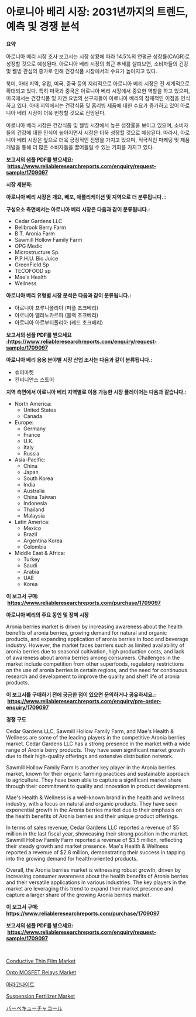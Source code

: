 <p><h1>아로니아 베리 시장: 2031년까지의 트렌드, 예측 및 경쟁 분석</h1></p><p><strong>요약</strong></p>
<p><p>아로니아 베리 시장 조사 보고서는 시장 상황에 따라 14.5%의 연평균 성장률(CAGR)로 성장할 것으로 예상된다. 아로니아 베리 시장의 최근 추세를 살펴보면, 소비자들의 건강 및 웰빙 관심의 증가로 인해 건강식품 시장에서의 수요가 높아지고 있다.</p><p>북미, 아태 지역, 유럽, 미국, 중국 등의 지리적으로 아로니아 베리 시장은 전 세계적으로 확대되고 있다. 특히 미국과 중국은 아로니아 베리 시장에서 중요한 역할을 하고 있으며, 미국에서는 건강식품 및 자연 요법의 선구자들이 아로니아 베리의 잠재적인 이점을 인식하고 있다. 아태 지역에서는 건강식품 및 홈리빙 제품에 대한 수요가 증가하고 있어 아로니아 베리 시장이 더욱 번창할 것으로 전망된다.</p><p>아로니아 베리 시장은 건강식품 및 웰빙 시장에서 높은 성장률을 보이고 있으며, 소비자들의 건강에 대한 인식이 높아지면서 시장은 더욱 성장할 것으로 예상된다. 따라서, 아로니아 베리 시장은 앞으로 더욱 긍정적인 전망을 가지고 있으며, 적극적인 마케팅 및 제품 개발을 통해 더 많은 소비자들을 끌어들일 수 있는 기회를 가지고 있다.</p></p>
<p><strong>보고서의 샘플 PDF를 받으세요: &nbsp;<a href="https://www.reliableresearchreports.com/enquiry/request-sample/1709097">https://www.reliableresearchreports.com/enquiry/request-sample/1709097</a></strong></p>
<p><strong>시장 세분화:</strong></p>
<p><strong> 아로니아 베리 시장은 개요, 배포, 애플리케이션 및 지역으로 더 분류됩니다. :</strong></p>
<p><strong>구성요소 측면에서는 아로니아 베리 시장은 다음과 같이 분류됩니다.:</strong></p>
<p><ul><li>Cedar Gardens LLC</li><li>Bellbrook Berry Farm</li><li>B.T. Aronia Farm</li><li>Sawmill Hollow Family Farm</li><li>OPG Medic</li><li>Microstructure Sp.</li><li>P.P.H.U. Bio Juice</li><li>GreenField Sp</li><li>TECOFOOD sp</li><li>Mae's Health</li><li>Wellness</li></ul></p>
<p><strong> 아로니아 베리 유형별 시장 분석은 다음과 같이 분류됩니다.:</strong></p>
<p><ul><li>아로니아 프루니폴리아 (퍼플 초크베리)</li><li>아로니아 멜라노카르파 (블랙 초크베리)</li><li>아로니아 아르부티폴리아 (레드 초크베리)</li></ul></p>
<p><strong>보고서의 샘플 PDF를 받으세요 :<a href="https://www.reliableresearchreports.com/enquiry/request-sample/1709097">https://www.reliableresearchreports.com/enquiry/request-sample/1709097</a></strong></p>
<p><strong> 아로니아 베리 응용 분야별 시장 산업 조사는 다음과 같이 분류됩니다.:</strong></p>
<p><ul><li>슈퍼마켓</li><li>컨비니언스 스토어</li></ul></p>
<p><strong>지역 측면에서 아로니아 베리 지역별로 이용 가능한 시장 플레이어는 다음과 같습니다.:</strong></p>
<p><ul>
    <li>
        North America:
        <ul>
            <li>United States</li>
            <li>Canada</li>
        </ul>
    </li>
    <li>
        Europe:
        <ul>
            <li>Germany</li>
            <li>France</li>
            <li>U.K.</li>
            <li>Italy</li>
            <li>Russia</li>
        </ul>
    </li>
    <li>
        Asia-Pacific:
        <ul>
            <li>China</li>
            <li>Japan</li>
            <li>South Korea</li>
            <li>India</li>
            <li>Australia</li>
            <li>China Taiwan</li>
            <li>Indonesia</li>
            <li>Thailand</li>
            <li>Malaysia</li>
        </ul>
    </li>
    <li>
        Latin America:
        <ul>
            <li>Mexico</li>
            <li>Brazil</li>
            <li>Argentina Korea</li>
            <li>Colombia</li>
        </ul>
    </li>
    <li>
        Middle East & Africa:
        <ul>
            <li>Turkey</li>
            <li>Saudi</li>
            <li>Arabia</li>
            <li>UAE</li>
            <li>Korea</li>
        </ul>
    </li>
    </ul></p>
<p><strong>이 보고서 구매: &nbsp;<a href="https://www.reliableresearchreports.com/purchase/1709097">https://www.reliableresearchreports.com/purchase/1709097</a></strong></p>
<p><strong>아로니아 베리의 주요 동인 및 장벽 시장</strong></p>
<p><p>Aronia berries market is driven by increasing awareness about the health benefits of aronia berries, growing demand for natural and organic products, and expanding application of aronia berries in food and beverage industry. However, the market faces barriers such as limited availability of aronia berries due to seasonal cultivation, high production costs, and lack of awareness about aronia berries among consumers. Challenges in the market include competition from other superfoods, regulatory restrictions on the use of aronia berries in certain regions, and the need for continuous research and development to improve the quality and shelf life of aronia products.</p></p>
<p><strong>이 보고서를 구매하기 전에 궁금한 점이 있으면 문의하거나 공유하세요.: &nbsp;<a href="https://www.reliableresearchreports.com/enquiry/pre-order-enquiry/1709097">https://www.reliableresearchreports.com/enquiry/pre-order-enquiry/1709097</a></strong></p>
<p><strong>경쟁 구도</strong></p>
<p><p>Cedar Gardens LLC, Sawmill Hollow Family Farm, and Mae's Health & Wellness are some of the leading players in the competitive Aronia berries market. Cedar Gardens LLC has a strong presence in the market with a wide range of Aronia berry products. They have seen significant market growth due to their high-quality offerings and extensive distribution network.</p><p>Sawmill Hollow Family Farm is another key player in the Aronia berries market, known for their organic farming practices and sustainable approach to agriculture. They have been able to capture a significant market share through their commitment to quality and innovation in product development.</p><p>Mae's Health & Wellness is a well-known brand in the health and wellness industry, with a focus on natural and organic products. They have seen exponential growth in the Aronia berries market due to their emphasis on the health benefits of Aronia berries and their unique product offerings.</p><p>In terms of sales revenue, Cedar Gardens LLC reported a revenue of $5 million in the last fiscal year, showcasing their strong position in the market. Sawmill Hollow Family Farm reported a revenue of $3.5 million, reflecting their steady growth and market presence. Mae's Health & Wellness reported a revenue of $2.8 million, demonstrating their success in tapping into the growing demand for health-oriented products.</p><p>Overall, the Aronia berries market is witnessing robust growth, driven by increasing consumer awareness about the health benefits of Aronia berries and their versatile applications in various industries. The key players in the market are leveraging this trend to expand their market presence and capture a larger share of the growing Aronia berries market.</p></p>
<p><strong>이 보고서 구매: &nbsp; <a href="https://www.reliableresearchreports.com/purchase/1709097">https://www.reliableresearchreports.com/purchase/1709097</a></strong></p>
<p><strong>보고서의 샘플 PDF를 받으세요: &nbsp;<a href="https://www.reliableresearchreports.com/enquiry/request-sample/1709097">https://www.reliableresearchreports.com/enquiry/request-sample/1709097</a></strong><strong></strong></p>
<p>&nbsp;</p>
<p><p><a href="https://github.com/prosalinda88/Market-Research-Report-List-3/blob/main/conductive-thin-film-market.md">Conductive Thin Film Market</a></p><p><a href="https://view.publitas.com/reportprime-1/opto-mosfet-relays-market-size-growing-and-forecasted-for-period-from-2024-2031-and-provides-complete-market-analysis-of-this-market/">Opto MOSFET Relays Market</a></p><p><a href="https://github.com/vsoq0zknh59/Market-Research-Report-List-1/blob/main/4778166193939.md">아라고나이트</a></p><p><a href="https://three-jumbo-f6d.notion.site/Suspension-Fertilizer-Market-Size-Furnishes-Valuable-Information-Encompassing-Market-Share-Market-T-d943504e478f4c3eaa74157cab2faf29">Suspension Fertilizer Market</a></p><p><a href="https://github.com/bevdtkn4419963/Market-Research-Report-List-1/blob/main/1876348194215.md">バーベキューチャコール</a></p></p>